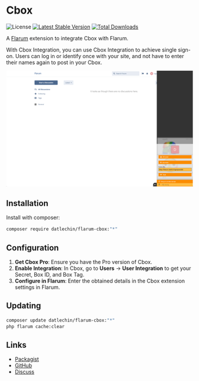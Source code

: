 # Cbox

![License](https://img.shields.io/badge/license-MIT-blue.svg) [![Latest Stable Version](https://img.shields.io/packagist/v/datlechin/flarum-cbox.svg)](https://packagist.org/packages/datlechin/flarum-cbox) [![Total Downloads](https://img.shields.io/packagist/dt/datlechin/flarum-cbox.svg)](https://packagist.org/packages/datlechin/flarum-cbox)

A [Flarum](http://flarum.org) extension to integrate Cbox with Flarum.

With Cbox Integration, you can use Cbox Integration to achieve single sign-on. Users can log in or identify once with your site, and not have to enter their names again to post in your Cbox.

![Cbox](./art/cbox.png)

## Installation

Install with composer:

```sh
composer require datlechin/flarum-cbox:"*"
```

## Configuration

1. **Get Cbox Pro**: Ensure you have the Pro version of Cbox.
2. **Enable Integration**: In Cbox, go to **Users** -> **User Integration** to get your Secret, Box ID, and Box Tag.
3. **Configure in Flarum**: Enter the obtained details in the Cbox extension settings in Flarum.

## Updating

```sh
composer update datlechin/flarum-cbox:"*"
php flarum cache:clear
```

## Links

- [Packagist](https://packagist.org/packages/datlechin/flarum-cbox)
- [GitHub](https://github.com/datlechin/flarum-cbox)
- [Discuss](https://discuss.flarum.org/d/35127)
